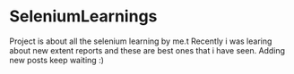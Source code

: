 # SeleniumLearnings
Project is about all the selenium learning by me.t
Recently i was learing about new extent reports and these are best ones that i have seen.
Adding new posts keep waiting :)
